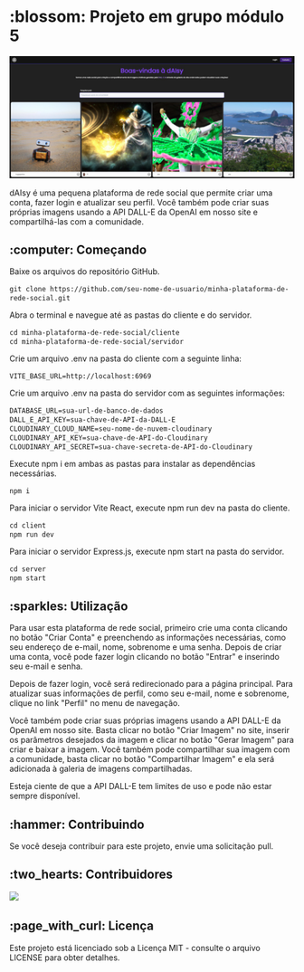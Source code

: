 <h1>:blossom:	Projeto em grupo módulo 5</h1>

<img src="https://github.com/TRQ10/Projeto-Fullstack-AI-MERN/blob/main/client/src/assets/home.png">
<p>dAIsy é uma pequena plataforma de rede social que permite criar uma conta, fazer login e atualizar seu perfil. Você também pode criar suas próprias imagens usando a API DALL-E da OpenAI em nosso site e compartilhá-las com a comunidade.</p>

<h2>:computer: Começando</h2>
<p>Baixe os arquivos do repositório GitHub.</p>

<pre><code>git clone https://github.com/seu-nome-de-usuario/minha-plataforma-de-rede-social.git</code></pre>

<p>Abra o terminal e navegue até as pastas do cliente e do servidor.</p>

<pre><code>cd minha-plataforma-de-rede-social/cliente
cd minha-plataforma-de-rede-social/servidor</code></pre>

<p>Crie um arquivo .env na pasta do cliente com a seguinte linha:</p>

<pre><code>VITE_BASE_URL=http://localhost:6969</code></pre>

<p>Crie um arquivo .env na pasta do servidor com as seguintes informações:</p>

<pre><code>DATABASE_URL=sua-url-de-banco-de-dados
DALL_E_API_KEY=sua-chave-de-API-da-DALL-E
CLOUDINARY_CLOUD_NAME=seu-nome-de-nuvem-cloudinary
CLOUDINARY_API_KEY=sua-chave-de-API-do-Cloudinary
CLOUDINARY_API_SECRET=sua-chave-secreta-de-API-do-Cloudinary</code></pre>

<p>Execute npm i em ambas as pastas para instalar as dependências necessárias.</p>

<pre><code>npm i</code></pre>

<p>Para iniciar o servidor Vite React, execute npm run dev na pasta do cliente.</p>

<pre><code>cd client
npm run dev</code></pre>

<p>Para iniciar o servidor Express.js, execute npm start na pasta do servidor.</p>

<pre><code>cd server
npm start</code></pre>

<h2>:sparkles: Utilização</h2>
<p>Para usar esta plataforma de rede social, primeiro crie uma conta clicando no botão "Criar Conta" e preenchendo as informações necessárias, como seu endereço de e-mail, nome, sobrenome e uma senha. Depois de criar uma conta, você pode fazer login clicando no botão "Entrar" e inserindo seu e-mail e senha.</p>

<p>Depois de fazer login, você será redirecionado para a página principal. Para atualizar suas informações de perfil, como seu e-mail, nome e sobrenome, clique no link "Perfil" no menu de navegação.</p>

<p>Você também pode criar suas próprias imagens usando a API DALL-E da OpenAI em nosso site. Basta clicar no botão "Criar Imagem" no site, inserir os parâmetros desejados da imagem e clicar no botão "Gerar Imagem" para criar e baixar a imagem. Você também pode compartilhar sua imagem com a comunidade, basta clicar no botão "Compartilhar Imagem" e ela será adicionada à galeria de imagens compartilhadas.</p>

<p>Esteja ciente de que a API DALL-E tem limites de uso e pode não estar sempre disponível.</p>

<h2>:hammer: Contribuindo</h2>
<p>Se você deseja contribuir para este projeto, envie uma solicitação pull.</p>

<h2>:two_hearts: Contribuidores</h2>
<a href="https://github.com/TRQ10/Projeto-Fullstack-AI-MERN/graphs/contributors">
  <img src="https://contrib.rocks/image?repo=TRQ10/Projeto-Fullstack-AI-MERN" />
</a>

<h2>:page_with_curl: Licença</h2>
<p>Este projeto está licenciado sob a Licença MIT - consulte o arquivo LICENSE para obter detalhes.</p>
